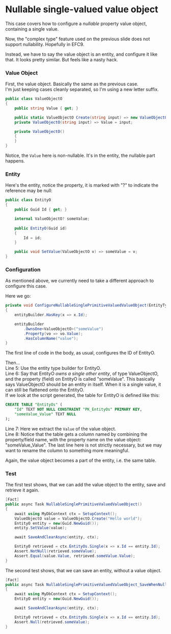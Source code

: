 # Nullable single-valued value object

This case covers how to configure a _nullable_ property value object, containing a single value.

Now, the "complex type" feature used on the previous slide does not support nullability. Hopefully in EFC9.

Instead, we have to say the value object is an entity, 
and configure it like that. It looks pretty similar. But feels like a nasty hack.

### Value Object
First, the value object. Basically the same as the previous case.\
I'm just keeping cases cleanly separated, so I'm using a new letter suffix.

```csharp
public class ValueObjectO
{
    public string Value { get; }

    public static ValueObjectO Create(string input) => new ValueObjectO(input);
    private ValueObjectO(string input) => Value = input;

    private ValueObjectO()
    {
    }
}
```
Notice, the `Value` here is non-nullable. It's in the entity, the nullable part happens.

### Entity

Here's the entity, notice the property, it is marked with "?" to indicate the reference may be null: 

```csharp
public class EntityO
{
    public Guid Id { get; }

    internal ValueObjectO? someValue;
    
    public EntityO(Guid id)
    {
        Id = id;
    }

    public void SetValue(ValueObjectO v) => someValue = v;
}
```

### Configuration
As mentioned above, we currently need to take a different approach to configure this case.

Here we go:

```csharp
private void ConfigureNullableSinglePrimitiveValuedValueObject(EntityTypeBuilder<EntityO> entityBuilder)
{
    entityBuilder.HasKey(x => x.Id);

    entityBuilder
        .OwnsOne<ValueObjectO>("someValue")
        .Property(vo => vo.Value);
        .HasColumnName("value");
}
```

The first line of code in the body, as usual, configures the ID of EntityO.

Then...\
Line 5: Use the entity type builder for EntityO.\
Line 6: Say that EntityO _owns a single other entity_, of type ValueObjectO, and the property (field) on EntityO is called "someValue".
This basically says ValueObjectO should be an entity in itself. When it is a single value, it can still be flattened onto the EntityO.\
If we look at the script generated, the table for EntityO is defined like this:

```sql
CREATE TABLE "EntityOs" (
    "Id" TEXT NOT NULL CONSTRAINT "PK_EntityOs" PRIMARY KEY,
    "someValue_Value" TEXT NULL
);
```
Line 7: Here we extract the `Value` of the value object.\
Line 8: Notice that the table gets a column named by combining the property/field name, with the property name on the value object: "someValue_Value".
The last line here is not strictly necessary, but we may want to rename the column to something more meaningful.

Again, the value object becomes a part of the entity, i.e. the same table.

### Test
The first test shows, that we can add the value object to the entity, save and retrieve it again.

```csharp
[Fact]
public async Task NullableSinglePrimitiveValuedValueObject()
{
    await using MyDbContext ctx = SetupContext();
    ValueObjectO value = ValueObjectO.Create("Hello world");
    EntityO entity = new(Guid.NewGuid());
    entity.SetValue(value);

    await SaveAndClearAsync(entity, ctx);

    EntityO retrieved = ctx.EntityOs.Single(x => x.Id == entity.Id);
    Assert.NotNull(retrieved.someValue);
    Assert.Equal(value.Value, retrieved.someValue.Value);
}
```

The second test shows, that we can save an entity, without a value object.

```csharp
[Fact]
public async Task NullableSinglePrimitiveValuedValueObject_SaveWhenNulled()
{
    await using MyDbContext ctx = SetupContext();
    EntityO entity = new(Guid.NewGuid());

    await SaveAndClearAsync(entity, ctx);

    EntityO retrieved = ctx.EntityOs.Single(x => x.Id == entity.Id);
    Assert.Null(retrieved.someValue);
}
```